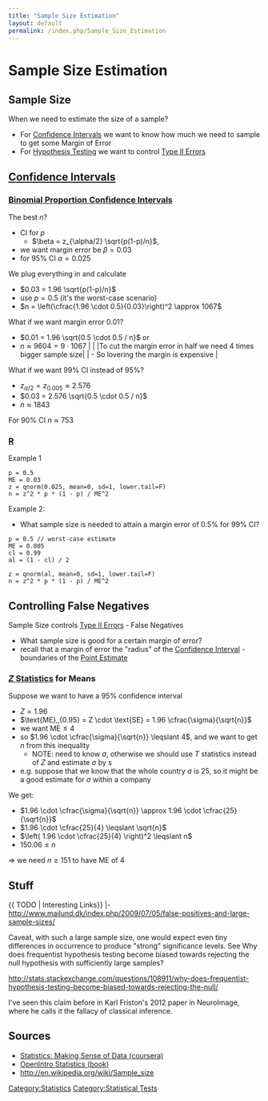 ```yaml
---
title: "Sample Size Estimation"
layout: default
permalink: /index.php/Sample_Size_Estimation
---
```


# Sample Size Estimation

## Sample Size
When we need to estimate the size of a sample?
- For [Confidence Intervals](Confidence_Intervals) we want to know how much we need to sample to get some Margin of Error
- For [Hypothesis Testing](Hypothesis_Testing) we want to control [Type II Errors](Type_II_Errors)


## [Confidence Intervals](Confidence_Intervals)
### [Binomial Proportion Confidence Intervals](Binomial_Proportion_Confidence_Intervals)
The best $n$?
- CI for $p$
  - $\beta = z_{\alpha/2} \sqrt{p(1-p)/n}$, 
- we want margin error be $\beta = 0.03$
- for 95% CI $\alpha = 0.025$

We plug everything in and calculate
- $0.03 = 1.96 \sqrt{p(1-p)/n}$
- use $p = 0.5$ (it's the worst-case scenario)
- $n = \left(\cfrac{1.96 \cdot 0.5}{0.03}\right)^2 \approx 1067$

What if we want margin error 0.01? 
- $0.01 = 1.96 \sqrt{0.5 \cdot 0.5 / n}$ or
- $n \approx 9604 = 9 \cdot 1067$ |   | |To cut the margin error in half we need 4 times bigger sample size|   |  - So lovering the margin is expensive  |

What if we want 99% CI instead of 95%? 
- $z_{\alpha/2} = z_{0.005} \approx 2.576$
- $0.03 = 2.576 \sqrt{0.5 \cdot 0.5 / n}$
- $n \approx 1843$

For 90% CI $n \approx 753$




### [R](R)
Example 1
```scdoc
p = 0.5
ME = 0.03
z = qnorm(0.025, mean=0, sd=1, lower.tail=F)
n = z^2 * p * (1 - p) / ME^2
```


Example 2:
- What sample size is needed to attain a margin error of 0.5% for 99% CI?
```text only
p = 0.5 // worst-case estimate
ME = 0.005
cl = 0.99
al = (1 - cl) / 2

z = qnorm(al, mean=0, sd=1, lower.tail=F)
n = z^2 * p * (1 - p) / ME^2
```


## Controlling False Negatives
Sample Size controls [Type II Errors](Type_II_Errors) - False Negatives
- What sample size is good for a certain margin of error?
- recall that a margin of error the "radius" of the [Confidence Interval](Confidence_Intervals) - boundaries of the [Point Estimate](Point_Estimate)


### [$Z$ Statistics](z-tests) for Means
Suppose we want to have a 95% confidence interval
- $Z = 1.96$
- $\text{ME}_{0.95} = Z \cdot \text{SE} = 1.96 \cfrac{\sigma}{\sqrt{n}}$
- we want $\text{ME} \leqslant 4$ 
- so $1.96 \cdot \cfrac{\sigma}{\sqrt{n}} \leqslant 4$, and we want to get $n$ from this inequality
  - NOTE: need to know $\sigma$, otherwise we should use $T$ statistics instead of $Z$ and estimate $\sigma$ by $s$
- e.g. suppose that we know that the whole country $\sigma$ is 25, so it might be a good estimate for $\sigma$ within a company


We get:
- $1.96 \cdot \cfrac{\sigma}{\sqrt{n}} \approx 1.96 \cdot \cfrac{25}{\sqrt{n}}$
- $1.96 \cdot \cfrac{25}{4} \leqslant \sqrt{n}$
- $\left( 1.96 \cdot \cfrac{25}{4} \right)^2 \leqslant n$
- $150.06 \leqslant n$

$\Rightarrow$ we need $n \geqslant 151$ to have ME of 4


## Stuff
{{ TODO |  Interesting Links}} |- http://www.mailund.dk/index.php/2009/07/05/false-positives-and-large-sample-sizes/


Caveat, with such a large sample size, one would expect even tiny differences in occurrence to produce "strong" significance levels. See Why does frequentist hypothesis testing become biased towards rejecting the null hypothesis with sufficiently large samples?

http://stats.stackexchange.com/questions/108911/why-does-frequentist-hypothesis-testing-become-biased-towards-rejecting-the-null/

I've seen this claim before in Karl Friston's 2012 paper in NeuroImage, where he calls it the fallacy of classical inference.



## Sources
- [Statistics: Making Sense of Data (coursera)](Statistics__Making_Sense_of_Data_(coursera))
- [OpenIntro Statistics (book)](OpenIntro_Statistics_(book))
- http://en.wikipedia.org/wiki/Sample_size

[Category:Statistics](Category_Statistics)
[Category:Statistical Tests](Category_Statistical_Tests)